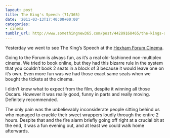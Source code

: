 ```yaml
---
layout: post
title: The King's Speech (71/365)
date: '2011-03-13T17:40:00+00:00'
categories:
- cinema
tumblr_url: http://www.somethingnew365.com/post/44289168465/the-kings-speech-71365
---
```

Yesterday we went to see The King’s Speech at the [Hexham Forum Cinema](http://www.forumhexham.co.uk/).

Going to the Forum is always fun, as it’s a real old-fashioned non-multiplex cinema. We tried to book online, but they had this bizarre rule in the system that you couldn’t book 2 seats in a block of 3 because it would leave one on it’s own. Even more fun was we had those exact same seats when we bought the tickets at the cinema.

I didn’t know what to expect from the film, despite it winning all those Oscars. However it was really good, funny in parts and really moving. Definitely recommended.

The only pain was the unbelievably inconsiderate people sitting behind us who managed to crackle their sweet wrappers loudly through the entire 2 hours. Despite that and the fire alarm briefly going off right at a crucial bit at the end, it was a fun evening out, and at least we could walk home afterwards.
